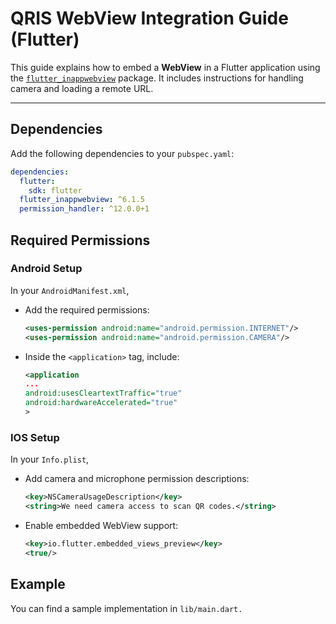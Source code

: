 # QRIS WebView Integration Guide (Flutter)

This guide explains how to embed a **WebView** in a Flutter application using the [`flutter_inappwebview`](https://pub.dev/packages/flutter_inappwebview) package. It includes instructions for handling camera and loading a remote URL.

---

## Dependencies

Add the following dependencies to your `pubspec.yaml`:

```yaml
dependencies:
  flutter:
    sdk: flutter
  flutter_inappwebview: ^6.1.5
  permission_handler: ^12.0.0+1
```

## Required Permissions
### Android Setup
In your `AndroidManifest.xml`, 
- Add the required permissions:
    ```xml
    <uses-permission android:name="android.permission.INTERNET"/>
    <uses-permission android:name="android.permission.CAMERA"/>
    ```

- Inside the `<application>` tag, include:
    ```xml        
    <application
    ...
    android:usesCleartextTraffic="true"
    android:hardwareAccelerated="true"
    >
    ```

### IOS Setup
In your `Info.plist`,
- Add camera and microphone permission descriptions:
    ```xml    
    <key>NSCameraUsageDescription</key>
    <string>We need camera access to scan QR codes.</string>
    ```
- Enable embedded WebView support:
    ```xml       
    <key>io.flutter.embedded_views_preview</key>
    <true/>
    ```

## Example
You can find a sample implementation in `lib/main.dart.`






